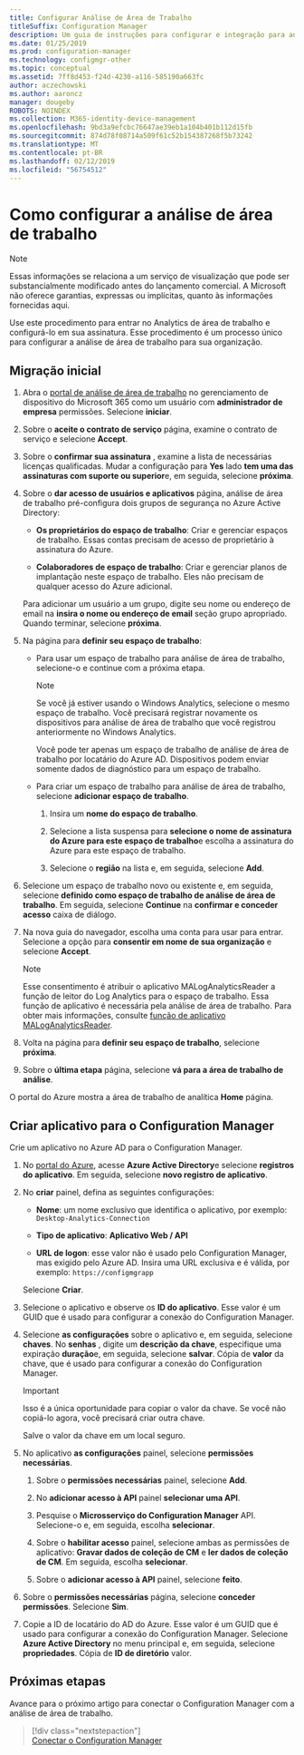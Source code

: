 ```yaml
---
title: Configurar Análise de Área de Trabalho
titleSuffix: Configuration Manager
description: Um guia de instruções para configurar e integração para análise de área de trabalho.
ms.date: 01/25/2019
ms.prod: configuration-manager
ms.technology: configmgr-other
ms.topic: conceptual
ms.assetid: 7ff8d453-f24d-4230-a116-585190a663fc
author: aczechowski
ms.author: aaroncz
manager: dougeby
ROBOTS: NOINDEX
ms.collection: M365-identity-device-management
ms.openlocfilehash: 9bd3a9efcbc76647ae39eb1a104b401b112d15fb
ms.sourcegitcommit: 874d78f08714a509f61c52b154387268f5b73242
ms.translationtype: MT
ms.contentlocale: pt-BR
ms.lasthandoff: 02/12/2019
ms.locfileid: "56754512"
---
```

# <a name="how-to-set-up-desktop-analytics"></a>Como configurar a análise de área de trabalho 

> [!Note]  
> Essas informações se relaciona a um serviço de visualização que pode ser substancialmente modificado antes do lançamento comercial. A Microsoft não oferece garantias, expressas ou implícitas, quanto às informações fornecidas aqui.  

Use este procedimento para entrar no Analytics de área de trabalho e configurá-lo em sua assinatura. Esse procedimento é um processo único para configurar a análise de área de trabalho para sua organização.  



## <a name="initial-onboarding"></a>Migração inicial

1. Abra o [portal de análise de área de trabalho](https://aka.ms/m365aprod) no gerenciamento de dispositivo do Microsoft 365 como um usuário com **administrador de empresa** permissões. Selecione **iniciar**.  

2. Sobre o **aceite o contrato de serviço** página, examine o contrato de serviço e selecione **Accept**.  

3. Sobre o **confirmar sua assinatura** , examine a lista de necessárias licenças qualificadas. Mudar a configuração para **Yes** lado **tem uma das assinaturas com suporte ou superior**e, em seguida, selecione **próxima**.  

4. Sobre o **dar acesso de usuários e aplicativos** página, análise de área de trabalho pré-configura dois grupos de segurança no Azure Active Directory:  

    - **Os proprietários do espaço de trabalho**: Criar e gerenciar espaços de trabalho. Essas contas precisam de acesso de proprietário à assinatura do Azure.  

    - **Colaboradores de espaço de trabalho**: Criar e gerenciar planos de implantação neste espaço de trabalho. Eles não precisam de qualquer acesso do Azure adicional.  
  
   Para adicionar um usuário a um grupo, digite seu nome ou endereço de email na **insira o nome ou endereço de email** seção grupo apropriado. Quando terminar, selecione **próxima**. 

5. Na página para **definir seu espaço de trabalho**:  

    - Para usar um espaço de trabalho para análise de área de trabalho, selecione-o e continue com a próxima etapa.  

        > [!Note]  
        > Se você já estiver usando o Windows Analytics, selecione o mesmo espaço de trabalho. Você precisará registrar novamente os dispositivos para análise de área de trabalho que você registrou anteriormente no Windows Analytics. 
        > 
        > Você pode ter apenas um espaço de trabalho de análise de área de trabalho por locatário do Azure AD. Dispositivos podem enviar somente dados de diagnóstico para um espaço de trabalho.   

    - Para criar um espaço de trabalho para análise de área de trabalho, selecione **adicionar espaço de trabalho**.  

        1. Insira um **nome do espaço de trabalho**.<!--do we have any guidance for this name?-->  

        2. Selecione a lista suspensa para **selecione o nome de assinatura do Azure para este espaço de trabalho**e escolha a assinatura do Azure para este espaço de trabalho.  

        3. Selecione o **região** na lista e, em seguida, selecione **Add**.  

6. Selecione um espaço de trabalho novo ou existente e, em seguida, selecione **definido como espaço de trabalho de análise de área de trabalho**.  Em seguida, selecione **Continue** na **confirmar e conceder acesso** caixa de diálogo.  

7. Na nova guia do navegador, escolha uma conta para usar para entrar. Selecione a opção para **consentir em nome de sua organização** e selecione **Accept**.  

    > [!Note]  
    > Esse consentimento é atribuir o aplicativo MALogAnalyticsReader a função de leitor do Log Analytics para o espaço de trabalho. Essa função de aplicativo é necessária pela análise de área de trabalho. Para obter mais informações, consulte [função de aplicativo MALogAnalyticsReader](/sccm/desktop-analytics/troubleshooting#bkmk_MALogAnalyticsReader).  

8. Volta na página para **definir seu espaço de trabalho**, selecione **próxima**.  

9. Sobre o **última etapa** página, selecione **vá para a área de trabalho de análise**. 

O portal do Azure mostra a área de trabalho de analítica **Home** página.



## <a name="create-app-for-configuration-manager"></a>Criar aplicativo para o Configuration Manager

Crie um aplicativo no Azure AD para o Configuration Manager.

1. No [portal do Azure](http://portal.azure.com), acesse **Azure Active Directory**e selecione **registros do aplicativo**. Em seguida, selecione **novo registro de aplicativo**.  

2. No **criar** painel, defina as seguintes configurações:  

    - **Nome**: um nome exclusivo que identifica o aplicativo, por exemplo: `Desktop-Analytics-Connection`  

    - **Tipo de aplicativo**: **Aplicativo Web / API**  

    - **URL de logon**: esse valor não é usado pelo Configuration Manager, mas exigido pelo Azure AD. Insira uma URL exclusiva e é válida, por exemplo: `https://configmgrapp`  
  
   Selecione **Criar**.  

3. Selecione o aplicativo e observe os **ID do aplicativo**. Esse valor é um GUID que é usado para configurar a conexão do Configuration Manager.  

4. Selecione **as configurações** sobre o aplicativo e, em seguida, selecione **chaves**. No **senhas** , digite um **descrição da chave**, especifique uma expiração **duração**e, em seguida, selecione **salvar**. Cópia de **valor** da chave, que é usado para configurar a conexão do Configuration Manager. 

    > [!Important]  
    > Isso é a única oportunidade para copiar o valor da chave. Se você não copiá-lo agora, você precisará criar outra chave.  
    > 
    > Salve o valor da chave em um local seguro.  

5. No aplicativo **as configurações** painel, selecione **permissões necessárias**.  

    1. Sobre o **permissões necessárias** painel, selecione **Add**.  

    2. No **adicionar acesso à API** painel **selecionar uma API**.  

    3. Pesquise o **Microsserviço do Configuration Manager** API. Selecione-o e, em seguida, escolha **selecionar**.  

    4. Sobre o **habilitar acesso** painel, selecione ambas as permissões de aplicativo: **Gravar dados de coleção de CM** e **ler dados de coleção de CM**. Em seguida, escolha **selecionar**.  

    5. Sobre o **adicionar acesso à API** painel, selecione **feito**.  

6. Sobre o **permissões necessárias** página, selecione **conceder permissões**. Selecione **Sim**.  

7. Copie a ID de locatário do AD do Azure. Esse valor é um GUID que é usado para configurar a conexão do Configuration Manager. Selecione **Azure Active Directory** no menu principal e, em seguida, selecione **propriedades**. Cópia de **ID de diretório** valor.  



## <a name="next-steps"></a>Próximas etapas

Avance para o próximo artigo para conectar o Configuration Manager com a análise de área de trabalho.
> [!div class="nextstepaction"]  
> [Conectar o Configuration Manager](/sccm/desktop-analytics/connect-configmgr)  
